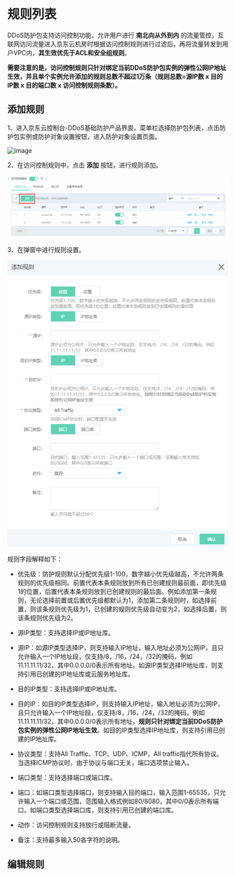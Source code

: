 # 规则列表

DDoS防护包支持访问控制功能，允许用户进行 **南北向从外到内** 的流量管控，互联网访问流量进入京东云机房时根据访问控制规则进行过滤后，再将流量转发到用户VPC内，**其生效优先于ACL和安全组规则**。

**需要注意的是，访问控制规则只针对绑定当前DDoS防护包实例的弹性公网IP地址生效，并且单个实例允许添加的规则总数不超过1万条（规则总数=源IP数 x 目的IP数 x 目的端口数 x 访问控制规则条数）。**

## 添加规则

1、进入京东云控制台-DDoS基础防护产品界面，菜单栏选择防护包列表，点击防护包实例或防护对象设置按钮，进入防护对象设置页面。

![image](../../../../../image/Anti-DDoS-Protection-Package/防护包列表-防护对象设置.jpg)

2、在访问控制规则中，点击 **添加** 按钮，进行规则添加。

![image](../../../../../image/Anti-DDoS-Protection-Package/addACL01.png)

3、在弹窗中进行规则设置。

![image](../../../../../image/Anti-DDoS-Protection-Package/addACL02.png)

规则字段解释如下：

- 优先级：防护规则默认分配优先级1-100，数字越小优先级越高，不允许两条规则的优先级相同。前置代表本条规则放到所有已创建规则最前面，即优先级1的位置，后置代表本条规则放到已创建规则的最后面。例如添加第一条规则，无论选择前置或后置优先级都默认为1，添加第二条规则时，如选择前置，则该条规则优先级为1，已创建的规则优先级自动变为2，如选择后置，则该条规则优先级为2。

- 源IP类型：支持选择IP或IP地址库。

- 源IP：如源IP类型选择IP，则支持输入IP地址，输入地址必须为公网IP，且只允许输入一个IP地址段，仅支持/8，/16，/24，/32的掩码，例如11.11.11.11/32，其中0.0.0.0/0表示所有地址。如源IP类型选择IP地址库，则支持引用已创建的IP地址库或云服务地址库。

- 目的IP类型：支持选择IP或IP地址库。

- 目的IP：如目的IP类型选择IP，则支持输入IP地址，输入地址必须为公网IP，且只允许输入一个IP地址段，仅支持/8，/16，/24，/32的掩码，例如11.11.11.11/32，其中0.0.0.0/0表示所有地址，**规则只针对绑定当前DDoS防护包实例的弹性公网IP地址生效**。如目的IP类型选择IP地址库，则支持引用已创建的IP地址库。

- 协议类型：支持All Traffic、TCP、UDP、ICMP，All traffic指代所有协议。当选择ICMP协议时，由于协议与端口无关，端口选项禁止输入。

- 端口类型：支持选择端口或端口库。

- 端口：如端口类型选择端口，则支持输入目的端口，输入范围1-65535，只允许输入一个端口或范围，范围输入格式例如80/8080，其中0/0表示所有端口。如端口类型选择端口库，则支持引用已创建的端口库。

- 动作：访问控制规则支持放行或阻断流量。

- 备注：支持最多输入50各字符的说明。

## 编辑规则



